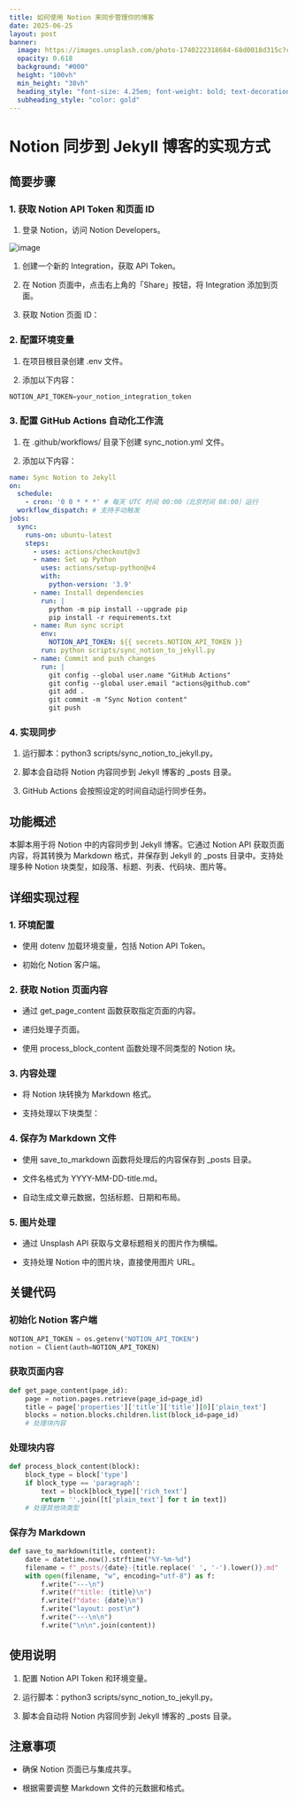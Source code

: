 ```yaml
---
title: 如何使用 Notion 来同步管理你的博客
date: 2025-06-25
layout: post
banner:
  image: https://images.unsplash.com/photo-1740222318684-68d0018d315c?crop=entropy&cs=tinysrgb&fit=max&fm=jpg&ixid=M3w2OTIwMzJ8MHwxfHJhbmRvbXx8fHx8fHx8fDE3NTA4OTAwMzF8&ixlib=rb-4.1.0&q=80&w=1080
  opacity: 0.618
  background: "#000"
  height: "100vh"
  min_height: "38vh"
  heading_style: "font-size: 4.25em; font-weight: bold; text-decoration: underline"
  subheading_style: "color: gold"
---
```


# Notion 同步到 Jekyll 博客的实现方式

## 简要步骤

### 1. 获取 Notion API Token 和页面 ID

1. 登录 Notion，访问 Notion Developers。

![image](https://prod-files-secure.s3.us-west-2.amazonaws.com/a7a0cc5a-89b9-4cda-8686-1fba0ca52f40/d19c1afe-dea5-4312-9333-786b0ba83054/image.png?X-Amz-Algorithm=AWS4-HMAC-SHA256&X-Amz-Content-Sha256=UNSIGNED-PAYLOAD&X-Amz-Credential=ASIAZI2LB466Q26KSA4O%2F20250625%2Fus-west-2%2Fs3%2Faws4_request&X-Amz-Date=20250625T222031Z&X-Amz-Expires=3600&X-Amz-Security-Token=IQoJb3JpZ2luX2VjEFUaCXVzLXdlc3QtMiJIMEYCIQDqMyrFvFb7UGMFFUL%2BkyP2y9%2F534DU48Z2%2BGPcP%2Fv4mgIhAOMvUov8ZVcR9aGu3bPMp9jTZWRsFJlv3M%2Fiu2p15WcoKv8DCE4QABoMNjM3NDIzMTgzODA1IgxqTOtTU%2Fb1835q%2FT8q3AMZb0aUOcy94Wkyz1VvklIWDINBbSJV6BmaAuSupszIdIZO4kAaDFxqxYLsZ8QcXgwvqLGspQT3nszxTecV2t5%2FuwHzRVuGT2I9SEza0uSKDVO%2Bk53kMC3mOSTZ3giKwu3gnOs5j60UrlGajaKyWFEwXUKUBd3fEj2IJ0b%2BEqt%2F2r1q6xckYx7TCRzS5q5HsRdglXP1I65fjJ0JcW0WL%2FdA%2FP0hkLOPCR8RbJPxKx8hRjBLoNNcEIF0hL6pdMqEIZMZ5E8wLDrDJa3v5%2FoyxAkd5UfHLM5z9KMTmnpadev8gPjkv%2F2h8LFTl1UwgrxqyCbEUMdMEgucxhIC%2Bw%2FnLOkG3IFG5gi07cg4B04UFGavKnfr2eehj1ZiTmxfolX%2BPnI8NrXIacQl5xvXLHWfmL%2B%2FwWvrtvNNK6fZ6wNMNkM6YSFOsml0DC%2FQW%2FsMRg%2BUrIJG4iwMmirHs6%2BfnKRv882cfaO0qyxRf9JmYX5utgKNJza5xqUiwlmgKdBA5VsKT7U%2F9wruFlWPs56rWNqbVkH%2BrX9ugGBASGhlcXD25HQwSNfytzcEAJmqzG7dYQLQWzp2LxeVtwsGaeVlxe08iHweaDPeeTviVIUMpxpgbs%2Fqf19njjeb7gopmTKPhDDxufHCBjqkASW3DcOBbpfQBTKPbp8UWjoH52188Q%2FBy%2B5ZNdlMzFYQ2LLpzP4iyCjGKgzKGDBDb4EGoNSTA%2FPQzXdHxFg5BqqKfLfWFI9iD1Kr%2Bcga04iDWJYOOYEHJjlEhSvt1Ymr5%2FfeFupxm%2Fvhet7X%2FslJYdG3wDhFpaDTXc%2BYe4d%2FKU%2FbUjF20yPQ4jm%2BOtJzXgrAkxvm0Kj7vbhLdCjyhu%2FBbBpWgXHu&X-Amz-Signature=cb9565a7ed549dd56cd51c6d6208f685427b2b508f335484399ec9046228dae5&X-Amz-SignedHeaders=host&x-amz-checksum-mode=ENABLED&x-id=GetObject)

1. 创建一个新的 Integration，获取 API Token。

1. 在 Notion 页面中，点击右上角的「Share」按钮，将 Integration 添加到页面。

1. 获取 Notion 页面 ID：


### 2. 配置环境变量

1. 在项目根目录创建 .env 文件。

1. 添加以下内容：

```javascript
NOTION_API_TOKEN=your_notion_integration_token
```

### 3. 配置 GitHub Actions 自动化工作流

1. 在 .github/workflows/ 目录下创建 sync_notion.yml 文件。

1. 添加以下内容：

```yaml
name: Sync Notion to Jekyll
on:
  schedule:
    - cron: '0 0 * * *' # 每天 UTC 时间 00:00（北京时间 08:00）运行
  workflow_dispatch: # 支持手动触发
jobs:
  sync:
    runs-on: ubuntu-latest
    steps:
      - uses: actions/checkout@v3
      - name: Set up Python
        uses: actions/setup-python@v4
        with:
          python-version: '3.9'
      - name: Install dependencies
        run: |
          python -m pip install --upgrade pip
          pip install -r requirements.txt
      - name: Run sync script
        env:
          NOTION_API_TOKEN: ${{ secrets.NOTION_API_TOKEN }}
        run: python scripts/sync_notion_to_jekyll.py
      - name: Commit and push changes
        run: |
          git config --global user.name "GitHub Actions"
          git config --global user.email "actions@github.com"
          git add .
          git commit -m "Sync Notion content"
          git push
```

### 4. 实现同步

1. 运行脚本：python3 scripts/sync_notion_to_jekyll.py。

1. 脚本会自动将 Notion 内容同步到 Jekyll 博客的 _posts 目录。

1. GitHub Actions 会按照设定的时间自动运行同步任务。

## 功能概述

本脚本用于将 Notion 中的内容同步到 Jekyll 博客。它通过 Notion API 获取页面内容，将其转换为 Markdown 格式，并保存到 Jekyll 的 _posts 目录中。支持处理多种 Notion 块类型，如段落、标题、列表、代码块、图片等。

## 详细实现过程

### 1. 环境配置

- 使用 dotenv 加载环境变量，包括 Notion API Token。

- 初始化 Notion 客户端。

### 2. 获取 Notion 页面内容

- 通过 get_page_content 函数获取指定页面的内容。

- 递归处理子页面。

- 使用 process_block_content 函数处理不同类型的 Notion 块。

### 3. 内容处理

- 将 Notion 块转换为 Markdown 格式。

- 支持处理以下块类型：


### 4. 保存为 Markdown 文件

- 使用 save_to_markdown 函数将处理后的内容保存到 _posts 目录。

- 文件名格式为 YYYY-MM-DD-title.md。

- 自动生成文章元数据，包括标题、日期和布局。

### 5. 图片处理

- 通过 Unsplash API 获取与文章标题相关的图片作为横幅。

- 支持处理 Notion 中的图片块，直接使用图片 URL。

## 关键代码

### 初始化 Notion 客户端

```python
NOTION_API_TOKEN = os.getenv("NOTION_API_TOKEN")
notion = Client(auth=NOTION_API_TOKEN)
```

### 获取页面内容

```python
def get_page_content(page_id):
    page = notion.pages.retrieve(page_id=page_id)
    title = page['properties']['title']['title'][0]['plain_text']
    blocks = notion.blocks.children.list(block_id=page_id)
    # 处理块内容
```

### 处理块内容

```python
def process_block_content(block):
    block_type = block['type']
    if block_type == 'paragraph':
        text = block[block_type]['rich_text']
        return ''.join([t['plain_text'] for t in text])
    # 处理其他块类型
```

### 保存为 Markdown

```python
def save_to_markdown(title, content):
    date = datetime.now().strftime("%Y-%m-%d")
    filename = f"_posts/{date}-{title.replace(' ', '-').lower()}.md"
    with open(filename, "w", encoding="utf-8") as f:
        f.write("---\n")
        f.write(f"title: {title}\n")
        f.write(f"date: {date}\n")
        f.write("layout: post\n")
        f.write("---\n\n")
        f.write("\n\n".join(content))
```

## 使用说明

1. 配置 Notion API Token 和环境变量。

1. 运行脚本：python3 scripts/sync_notion_to_jekyll.py。

1. 脚本会自动将 Notion 内容同步到 Jekyll 博客的 _posts 目录。

## 注意事项

- 确保 Notion 页面已与集成共享。

- 根据需要调整 Markdown 文件的元数据和格式。